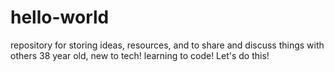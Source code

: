 # hello-world
repository for storing ideas, resources, and to share and discuss things with others
38 year old, new to tech!  learning to code!  Let's do this! 
